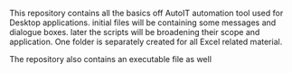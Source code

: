 This repository contains all the basics off AutoIT automation tool used for Desktop applications.
initial files will be containing some messages and dialogue boxes. later the scripts will be broadening their scope and application.
One folder is separately created for all Excel related material.

The repository also contains an executable file as well
